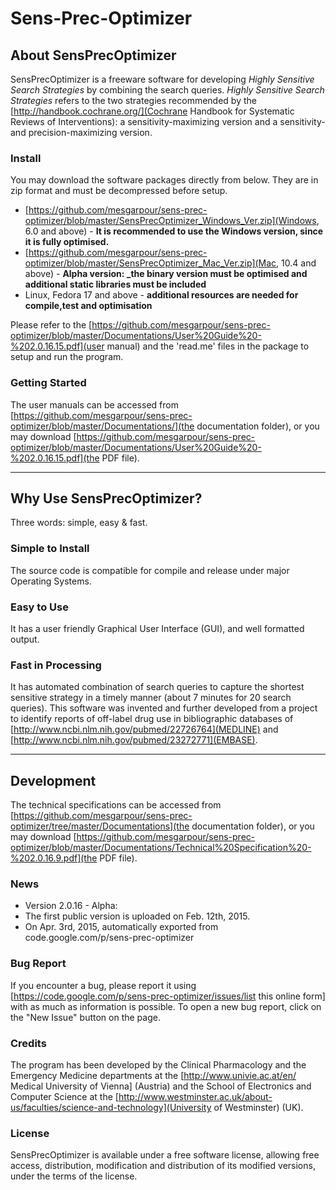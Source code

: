 # Sens-Prec-Optimizer

## About SensPrecOptimizer
SensPrecOptimizer is a freeware software for developing _Highly Sensitive Search Strategies_ by combining the search queries. _Highly Sensitive Search Strategies_ refers to the two strategies recommended by the [http://handbook.cochrane.org/](Cochrane Handbook for Systematic Reviews of Interventions): a sensitivity-maximizing version and a sensitivity- and precision-maximizing version.
      
### Install
You may download the software packages directly from below. They are in zip format and must be decompressed before setup.
   * [https://github.com/mesgarpour/sens-prec-optimizer/blob/master/SensPrecOptimizer_Windows_Ver.zip](Windows, 6.0 and above) - **It is recommended to use the Windows version, since it is fully optimised.**
   * [https://github.com/mesgarpour/sens-prec-optimizer/blob/master/SensPrecOptimizer_Mac_Ver.zip](Mac, 10.4 and above) - **Alpha version: _the binary version must be optimised and additional static libraries must be included**
   * Linux, Fedora 17 and above - **additional resources are needed for compile,test and optimisation**

Please refer to the [https://github.com/mesgarpour/sens-prec-optimizer/blob/master/Documentations/User%20Guide%20-%202.0.16.15.pdf](user manual) and the 'read.me' files in the package to setup and run the program.
   
### Getting Started
The user manuals can be accessed from [https://github.com/mesgarpour/sens-prec-optimizer/blob/master/Documentations/](the documentation folder), or you may download [https://github.com/mesgarpour/sens-prec-optimizer/blob/master/Documentations/User%20Guide%20-%202.0.16.15.pdf](the PDF file).


----
## Why Use SensPrecOptimizer?
Three words: simple, easy & fast.
   
### Simple to Install
The source code is compatible for compile and release under major Operating Systems.  
   
### Easy to Use
It has a user friendly Graphical User Interface (GUI), and well formatted output.
   
### Fast in Processing
It has automated combination of search queries to capture the shortest sensitive strategy in a timely manner (about 7 minutes for 20 search queries). This software was invented and further developed from a project to identify reports of off-label drug use in bibliographic databases of [http://www.ncbi.nlm.nih.gov/pubmed/22726764](MEDLINE) and [http://www.ncbi.nlm.nih.gov/pubmed/23272771](EMBASE).
   
   
   
----
## Development
The technical specifications can be accessed from [https://github.com/mesgarpour/sens-prec-optimizer/tree/master/Documentations](the documentation folder), or you may download [https://github.com/mesgarpour/sens-prec-optimizer/blob/master/Documentations/Technical%20Specification%20-%202.0.16.9.pdf](the PDF file).
   
   
### News
  * Version 2.0.16 - Alpha:
   * The first public version is uploaded on Feb. 12th, 2015. 
   * On Apr. 3rd, 2015, automatically exported from code.google.com/p/sens-prec-optimizer
   
### Bug Report
If you encounter a bug, please report it using [https://code.google.com/p/sens-prec-optimizer/issues/list this online form] with as much as information is possible. To open a new bug report, click on the "New Issue" button on the page.
   
### Credits
The program has been developed by the Clinical Pharmacology and the Emergency Medicine departments at the [http://www.univie.ac.at/en/ Medical University of Vienna‎] (Austria) and the School of Electronics and Computer Science at the [http://www.westminster.ac.uk/about-us/faculties/science-and-technology](University of Westminster) (UK).
   
### License
SensPrecOptimizer is available under a free software license, allowing free access, distribution, modification and distribution of its modified versions, under the terms of the license. 
